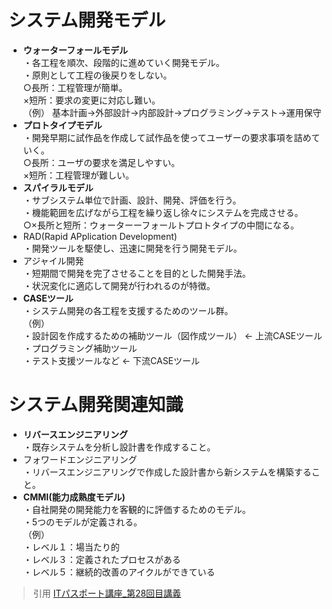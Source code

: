 # システム開発モデル  
* **ウォーターフォールモデル**  
・各工程を順次、段階的に進めていく開発モデル。    
・原則として工程の後戻りをしない。  
○長所：工程管理が簡単。  
×短所：要求の変更に対応し難い。  
（例） 
基本計画→外部設計→内部設計→プログラミング→テスト→運用保守  
* **プロトタイプモデル**  
・開発早期に試作品を作成して試作品を使ってユーザーの要求事項を詰めていく。  
○長所：ユーザの要求を満足しやすい。     
×短所：工程管理が難しい。    
* **スパイラルモデル**  
・サブシステム単位で計画、設計、開発、評価を行う。  
・機能範囲を広げながら工程を繰り返し徐々にシステムを完成させる。    
○×長所と短所：ウォーターーフォールトプロトタイプの中間になる。  
* RAD(Rapid APplication Development)  
・開発ツールを駆使し、迅速に開発を行う開発モデル。  
* アジャイル開発  
・短期間で開発を完了させることを目的とした開発手法。  
・状況変化に適応して開発が行われるのが特徴。  
* **CASEツール**  
・システム開発の各工程を支援するためのツール群。  
（例）  
・設計図を作成するための補助ツール（図作成ツール） ← 上流CASEツール  
・プログラミング補助ツール  
・テスト支援ツールなど ← 下流CASEツール  

# システム開発関連知識  
* **リバースエンジニアリング**  
・既存システムを分析し設計書を作成すること。  
* フォワードエンジニアリング  
・リバースエンジニアリングで作成した設計書から新システムを構築すること。  
* **CMMI(能力成熟度モデル)**  
・自社開発の開発能力を客観的に評価するためのモデル。  
・5つのモデルが定義される。  
（例）  
・レベル１：場当たり的  
・レベル３：定義されたプロセスがある  
・レベル５：継続的改善のアイクルができている  

> 引用
[ITパスポート講座_第28回目講義](https://www.youtube.com/watch?v=AwQye9C3NgI&list=PLC9xywNMIf9jgTizhye6GyPjZcuPZ9ou5&index=29)  
